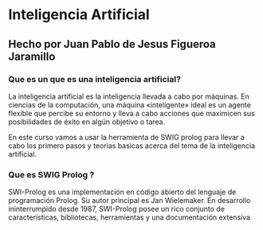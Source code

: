 # Inteligencia Artificial

## Hecho por Juan Pablo de Jesus Figueroa Jaramillo

### Que es un que es una inteligencia artificial?

La inteligencia artificial es la inteligencia llevada a cabo por máquinas. En ciencias de la computación, una máquina «inteligente» ideal es un agente flexible que percibe su entorno y lleva a cabo acciones que maximicen sus posibilidades de éxito en algún objetivo o tarea.

En este curso vamos a usar la herramienta de SWIG prolog para llevar a cabo los primero pasos y teorìas basìcas acerca del tema de la inteligencia artificial.


### Que es SWIG Prolog ?

SWI-Prolog es una implementación en código abierto del lenguaje de programación Prolog. Su autor principal es Jan Wielemaker. En desarrollo ininterrumpido desde 1987, SWI-Prolog posee un rico conjunto de características, bibliotecas, herramientas y una documentación extensiva

